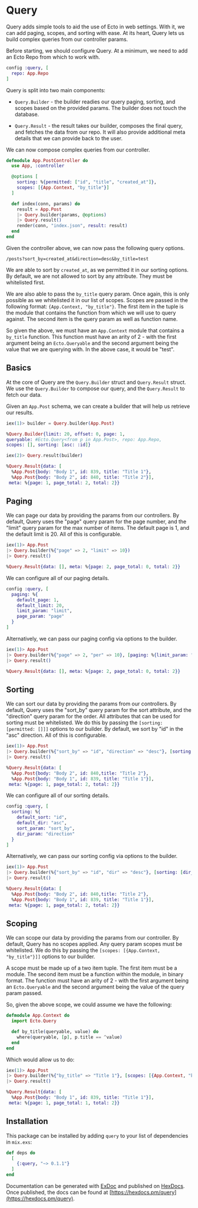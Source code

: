 # Query

Query adds simple tools to aid the use of Ecto in web settings. With it, we can
add paging, scopes, and sorting with ease. At its heart, Query lets us build
complex queries from our controller params.

Before starting, we should configure Query. At a minimum, we need to add an Ecto
Repo from which to work with. 

```elixir
config :query, [
  repo: App.Repo
]
```

Query is split into two main components:

  * `Query.Builder` - the builder readies our query paging, sorting, and
  scopes based on the provided params. The builder does not touch the database.

  * `Query.Result` - the result takes our builder, composes the final query,
  and fetches the data from our repo. It will also provide additional meta
  details that we can provide back to the user.

We can now compose complex queries from our controller.

```elixir
defmodule App.PostController do
  use App, :controller

  @options [
    sorting: %{permitted: ["id", "title", "created_at"]},
    scopes: [{App.Context, "by_title"}]
  ]

  def index(conn, params) do
    result = App.Post
    |> Query.builder(params, @options)
    |> Query.result()
    render(conn, "index.json", result: result)
  end
end
```
  
Given the controller above, we can now pass the following query options.

`/posts?sort_by=created_at&direction=desc&by_title=test`

We are able to sort by `created_at`, as we permitted it in our sorting options.
By default, we are not allowed to sort by any attribute. They must be whitelisted
first.

We are also able to pass the `by_title` query param. Once again, this is only
possible as we whitelisted it in our list of scopes. Scopes are passed in the
following format: `{App.Context, "by_title"}`. The first item in the tuple is
the module that contains the function from which we will use to query against.
The second item is the query param as well as function name.

So given the above, we must have an `App.Context` module that contains a
`by_title` function. This function must have an arity of 2 - with the first argument
being an `Ecto.Queryable` and the second argument being the value that we
are querying with. In the above case, it would be "test".

## Basics

At the core of Query are the `Query.Builder` struct and `Query.Result` struct. We use
the `Query.Builder` to compose our query, and the `Query.Result` to fetch our data.

Given an `App.Post` schema, we can create a builder that will help us retrieve our results.

```elixir
iex(1)> builder = Query.builder(App.Post)

%Query.Builder{limit: 20, offset: 0, page: 1,
queryable: #Ecto.Query<from p in App.Post>, repo: App.Repo,
scopes: [], sorting: [asc: :id]}

iex(2)> Query.result(builder)

%Query.Result{data: [
  %App.Post{body: "Body 1", id: 839, title: "Title 1"},
  %App.Post{body: "Body 2", id: 840, title: "Title 2"}],
 meta: %{page: 1, page_total: 2, total: 2}}
```

## Paging

We can page our data by providing the params from our controllers. By default, Query uses the "page" query param for the page number, and the "limit" query param for the max number of items. The default page is 1, and the default limit is 20. All of this is configurable.

```elixir
iex(1)> App.Post 
|> Query.builder(%{"page" => 2, "limit" => 10})
|> Query.result()

%Query.Result{data: [], meta: %{page: 2, page_total: 0, total: 2}}
```

We can configure all of our paging details.

```elixir
config :query, [
  paging: %{
    default_page: 1,
    default_limit: 20,
    limit_param: "limit",
    page_param: "page"
  }
]
```

Alternatively, we can pass our paging config via options to the builder.

```elixir
iex(1)> App.Post
|> Query.builder(%{"page" => 2, "per" => 10}, [paging: %{limit_param: "per"}])
|> Query.result()

%Query.Result{data: [], meta: %{page: 2, page_total: 0, total: 2}}
```

## Sorting

We can sort our data by providing the params from our controllers. By default, Query uses the "sort_by" query param for the sort attribute, and the "direction" query param for the order. All attributes that can be used for sorting must be
whitelisted. We do this by passing the `[sorting: [permitted: []]]` options to our builder. By default, we sort by "id" in the "asc" direction. All of this is configurable.

```elixir
iex(1)> App.Post
|> Query.builder(%{"sort_by" => "id", "direction" => "desc"}, [sorting: [permitted: ["id", "title"]]])
|> Query.result()

%Query.Result{data: [
  %App.Post{body: "Body 2", id: 840,title: "Title 2"},
  %App.Post{body: "Body 1", id: 839, title: "Title 1"}],
 meta: %{page: 1, page_total: 2, total: 2}}
```

We can configure all of our sorting details.

```elixir
config :query, [
  sorting: %{
    default_sort: "id",
    default_dir: "asc",
    sort_param: "sort_by",
    dir_param: "direction"
  }
]
```

Alternatively, we can pass our sorting config via options to the builder.

```elixir
iex(1)> App.Post
|> Query.builder(%{"sort_by" => "id", "dir" => "desc"}, [sorting: [dir_param: "dir", permitted: ["id", "title"]]])
|> Query.result()

%Query.Result{data: [
  %App.Post{body: "Body 2", id: 840,title: "Title 2"},
  %App.Post{body: "Body 1", id: 839, title: "Title 1"}],
 meta: %{page: 1, page_total: 2, total: 2}}
```

## Scoping

We can scope our data by providing the params from our controller. By default, Query has no scopes applied. Any query param scopes must be whitelisted. We do this by passing the `[scopes: [{App.Context, "by_title"}]]` options to our builder.

A scope must be made up of a two item tuple. The first item must be a module. The second item must be a function
within the module, in binary format. The function must have an arity of 2 - with the first argument being an `Ecto.Queryable` and the second argument being the value of the query param passed.

So, given the above scope, we could assume we have the following:

```elixir
defmodule App.Context do
  import Ecto.Query

  def by_title(queryable, value) do
    where(queryable, [p], p.title == ^value)
  end
end
```

Which would allow us to do:

```elixir
iex(1)> App.Post
|> Query.builder(%{"by_title" => "Title 1"}, [scopes: [{App.Context, "by_title"}]])
|> Query.result()

%Query.Result{data: [
  %App.Post{body: "Body 1", id: 839, title: "Title 1"}],
 meta: %{page: 1, page_total: 1, total: 2}}
```

## Installation

This package can be installed by adding `query` to your list of dependencies in `mix.exs`:

```elixir
def deps do
  [
    {:query, "~> 0.1.1"}
  ]
end
```

Documentation can be generated with [ExDoc](https://github.com/elixir-lang/ex_doc)
and published on [HexDocs](https://hexdocs.pm). Once published, the docs can
be found at [https://hexdocs.pm/query](https://hexdocs.pm/query).

